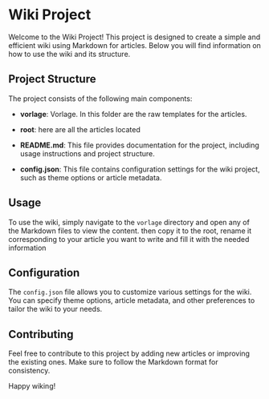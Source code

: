 # Wiki Project

Welcome to the Wiki Project! This project is designed to create a simple and efficient wiki using Markdown for articles. Below you will find information on how to use the wiki and its structure.

## Project Structure

The project consists of the following main components:

- **vorlage**: Vorlage. In this folder are the raw templates for the articles.
- **root**: here are all the articles located

- **README.md**: This file provides documentation for the project, including usage instructions and project structure.

- **config.json**: This file contains configuration settings for the wiki project, such as theme options or article metadata.

## Usage

To use the wiki, simply navigate to the `vorlage` directory and open any of the Markdown files to view the content. then copy it to the root, rename it corresponding to your article you want to write and fill it with the needed information

## Configuration

The `config.json` file allows you to customize various settings for the wiki. You can specify theme options, article metadata, and other preferences to tailor the wiki to your needs.

## Contributing

Feel free to contribute to this project by adding new articles or improving the existing ones. Make sure to follow the Markdown format for consistency.

Happy wiking!